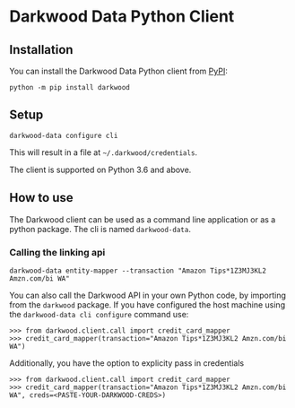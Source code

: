 # Darkwood Data Python Client


## Installation

You can install the Darkwood Data Python client from [PyPI](https://pypi.org/project/realpython-reader/):

    python -m pip install darkwood

## Setup
    darkwood-data configure cli
This will result in a file at `~/.darkwood/credentials`.

The client is supported on Python 3.6 and above.

## How to use

The Darkwood client can be used as a command line application or as a python package.
The cli is named `darkwood-data`. 

### Calling the linking api

    darkwood-data entity-mapper --transaction "Amazon Tips*1Z3MJ3KL2 Amzn.com/bi WA"


You can also call the Darkwood API in your own Python code, by importing from the `darkwood` package.
If you have configured the host machine using the `darkwood-data cli configure` command use:

    >>> from darkwood.client.call import credit_card_mapper
    >>> credit_card_mapper(transaction="Amazon Tips*1Z3MJ3KL2 Amzn.com/bi WA")

Additionally, you have the option to explicity pass in credentials

    >>> from darkwood.client.call import credit_card_mapper
    >>> credit_card_mapper(transaction="Amazon Tips*1Z3MJ3KL2 Amzn.com/bi WA", creds=<PASTE-YOUR-DARKWOOD-CREDS>)
